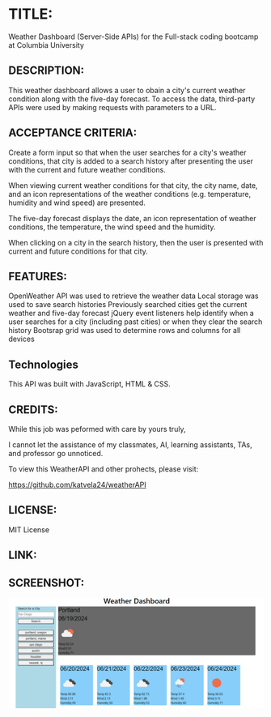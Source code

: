 # TITLE: 

Weather Dashboard (Server-Side APIs) for the Full-stack coding bootcamp at Columbia University

## DESCRIPTION:

This weather dashboard allows a user to obain a city's current weather condition along with the five-day forecast. To access the data, third-party APIs were used by making requests with parameters to a URL. 

## ACCEPTANCE CRITERIA:

Create a form input so that when the user searches for a city's weather conditions, that city is added to a search history after presenting the user with the current and future weather conditions.

When viewing current weather conditions for that city, the city name, date, and an icon representations of the weather conditions (e.g. temperature, humidity and wind speed) are presented.

The five-day forecast displays the date, an icon representation of weather conditions, the temperature, the wind speed and the humidity.

When clicking on a city in the search history, then the user is presented with current and future conditions for that city.

## FEATURES:

OpenWeather API was used to retrieve the weather data
Local storage was used to save search histories
Previously searched cities get the current weather and five-day forecast
jQuery event listeners help identify when a user searches for a city (including past cities) or when they clear the search history
Bootsrap grid was used to determine rows and columns for all devices

## Technologies

This API was built with JavaScript, HTML & CSS.

## CREDITS:

While this job was peformed with care by yours truly,

I cannot let the assistance of my classmates, AI, learning assistants, TAs, and professor go unnoticed.

To view this WeatherAPI and other prohects, please visit: 

 https://github.com/katvela24/weatherAPI

## LICENSE:

MIT License

## LINK:



## SCREENSHOT:

![ss](assets/Images/screenshot.png) 